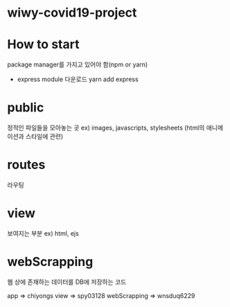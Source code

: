 # wiwy-covid19-project

# How to start

package manager를 가지고 있어야 함(npm or yarn)

- express module 다운로드
  yarn add express

# public

정적인 파일들을 모아놓는 곳
ex) images, javascripts, stylesheets (html의 애니메이션과 스타일에 관련)

# routes

라우팅

# view

보여지는 부분
ex) html, ejs

# webScrapping

웹 상에 존재하는 데이터를 DB에 저장하는 코드

app => chiyongs
view => spy03128
webScrapping => wnsduq6229
